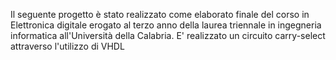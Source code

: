 Il seguente progetto è stato realizzato come elaborato finale del corso in Elettronica digitale erogato al terzo anno della laurea triennale in ingegneria informatica all'Università della Calabria.
E' realizzato un circuito carry-select attraverso l'utilizzo di VHDL

